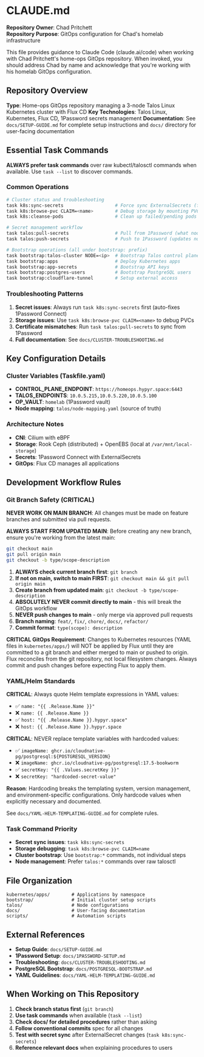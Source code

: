 # CLAUDE.md

**Repository Owner**: Chad Pritchett  
**Repository Purpose**: GitOps configuration for Chad's homelab infrastructure

This file provides guidance to Claude Code (claude.ai/code) when working with Chad Pritchett's home-ops GitOps repository. When invoked, you should address Chad by name and acknowledge that you're working with his homelab GitOps configuration.

## Repository Overview

**Type**: Home-ops GitOps repository managing a 3-node Talos Linux Kubernetes cluster with Flux CD
**Key Technologies**: Talos Linux, Kubernetes, Flux CD, 1Password secrets management
**Documentation**: See `docs/SETUP-GUIDE.md` for complete setup instructions and `docs/` directory for user-facing documentation

## Essential Task Commands

**ALWAYS prefer task commands** over raw kubectl/talosctl commands when available. Use `task --list` to discover commands.

### Common Operations

```bash
# Cluster status and troubleshooting
task k8s:sync-secrets                   # Force sync ExternalSecrets (fixes most issues)
task k8s:browse-pvc CLAIM=<name>        # Debug storage by mounting PVC
task k8s:cleanse-pods                   # Clean up failed/pending pods

# Secret management workflow
task talos:pull-secrets                 # Pull from 1Password (what nodes use)
task talos:push-secrets                 # Push to 1Password (updates nodes)

# Bootstrap operations (all under bootstrap: prefix)
task bootstrap:talos-cluster NODE=<ip>  # Bootstrap Talos control plane
task bootstrap:apps                     # Deploy Kubernetes apps
task bootstrap:app-secrets              # Bootstrap API keys
task bootstrap:postgres-users           # Bootstrap PostgreSQL users
task bootstrap:cloudflare-tunnel        # Setup external access
```

### Troubleshooting Patterns

1. **Secret issues**: Always run `task k8s:sync-secrets` first (auto-fixes 1Password Connect)
2. **Storage issues**: Use `task k8s:browse-pvc CLAIM=<name>` to debug PVCs
3. **Certificate mismatches**: Run `task talos:pull-secrets` to sync from 1Password
4. **Full documentation**: See `docs/CLUSTER-TROUBLESHOOTING.md`

## Key Configuration Details

### Cluster Variables (Taskfile.yaml)

- **CONTROL_PLANE_ENDPOINT**: `https://homeops.hypyr.space:6443`
- **TALOS_ENDPOINTS**: `10.0.5.215,10.0.5.220,10.0.5.100`
- **OP_VAULT**: `homelab` (1Password vault)
- **Node mapping**: `talos/node-mapping.yaml` (source of truth)

### Architecture Notes

- **CNI**: Cilium with eBPF
- **Storage**: Rook Ceph (distributed) + OpenEBS (local at `/var/mnt/local-storage`)
- **Secrets**: 1Password Connect with ExternalSecrets
- **GitOps**: Flux CD manages all applications

## Development Workflow Rules

### Git Branch Safety (CRITICAL)

**NEVER WORK ON MAIN BRANCH**: All changes must be made on feature branches and submitted via pull requests.

**ALWAYS START FROM UPDATED MAIN**: Before creating any new branch, ensure you're working from the latest main:

```bash
git checkout main
git pull origin main
git checkout -b type/scope-description
```

1. **ALWAYS check current branch first**: `git branch`
2. **If not on main, switch to main FIRST**: `git checkout main && git pull origin main`
3. **Create branch from updated main**: `git checkout -b type/scope-description`
4. **ABSOLUTELY NEVER commit directly to main** - this will break the GitOps workflow
5. **NEVER push changes to main** - only merge via approved pull requests
6. **Branch naming**: `feat/`, `fix/`, `chore/`, `docs/`, `refactor/`
7. **Commit format**: `type(scope): description`

**CRITICAL GitOps Requirement**: Changes to Kubernetes resources (YAML files in `kubernetes/apps/`) will NOT be applied by Flux until they are committed to a git branch and either merged to main or pushed to origin. Flux reconciles from the git repository, not local filesystem changes. Always commit and push changes before expecting Flux to apply them.

### YAML/Helm Standards

**CRITICAL**: Always quote Helm template expressions in YAML values:

- ✅ `name: "{{ .Release.Name }}"`
- ❌ `name: {{ .Release.Name }}`
- ✅ `host: "{{ .Release.Name }}.hypyr.space"`
- ❌ `host: {{ .Release.Name }}.hypyr.space`

**CRITICAL**: NEVER replace template variables with hardcoded values:

- ✅ `imageName: ghcr.io/cloudnative-pg/postgresql:${POSTGRESQL_VERSION}`
- ❌ `imageName: ghcr.io/cloudnative-pg/postgresql:17.5-bookworm`
- ✅ `secretKey: "{{ .Values.secretKey }}"`
- ❌ `secretKey: "hardcoded-secret-value"`

**Reason**: Hardcoding breaks the templating system, version management, and environment-specific configurations. Only hardcode values when explicitly necessary and documented.

See `docs/YAML-HELM-TEMPLATING-GUIDE.md` for complete rules.

### Task Command Priority

- **Secret sync issues**: `task k8s:sync-secrets`
- **Storage debugging**: `task k8s:browse-pvc CLAIM=name`
- **Cluster bootstrap**: Use `bootstrap:*` commands, not individual steps
- **Node management**: Prefer `talos:*` commands over raw talosctl

## File Organization

```
kubernetes/apps/        # Applications by namespace
bootstrap/              # Initial cluster setup scripts
talos/                  # Node configurations
docs/                   # User-facing documentation
scripts/                # Automation scripts
```

## External References

- **Setup Guide**: `docs/SETUP-GUIDE.md`
- **1Password Setup**: `docs/1PASSWORD-SETUP.md`
- **Troubleshooting**: `docs/CLUSTER-TROUBLESHOOTING.md`
- **PostgreSQL Bootstrap**: `docs/POSTGRESQL-BOOTSTRAP.md`
- **YAML Guidelines**: `docs/YAML-HELM-TEMPLATING-GUIDE.md`

## When Working on This Repository

1. **Check branch status first** (`git branch`)
2. **Use task commands** when available (`task --list`)
3. **Check docs/ for detailed procedures** rather than asking
4. **Follow conventional commits** spec for all changes
5. **Test with secret sync** after ExternalSecret changes (`task k8s:sync-secrets`)
6. **Reference relevant docs** when explaining procedures to users
